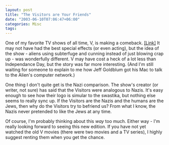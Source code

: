 ```yaml
---
layout: post
title: "The Visitors are Your Friends"
date: "2003-06-10T07:06:47+06:00"
categories: Misc 
tags: 
---
```


One of my favorite TV shows of all time, V, is making a comeback. <a href="http://www.cnn.com/2003/SHOWBIZ/TV/06/09/television.visitors.reut/index.html">[Link]</a> It may not have had the best special effects (or even acting), but the idea of the show - aliens using subterfuge and cunning instead of just blowing crap up - was wonderfully different. V may have cost a heck of a lot less than Independance Day, but the story was far more interesting. (And I'm still waiting for someone to explain to me how Jeff Goldblum got his Mac to talk to the Alien's computer network.)

One thing I don't quite get is the Nazi comparison. The show's creator (or writer, not sure) has said that the Visitors were analogous to Nazis. It's easy enough to see how their logo is simular to the swastika, but nothing else seems to really sync up. If the Visitors are the Nazis and the humans are the Jews, then why do the Visitors try to befriend us? From what I know, the Nazis never pretended to like the Jews at any time. 

Of course, I'm probably thinking about this <i>way</i> too much. Either way - I'm really looking forward to seeing this new edition. If you have not yet watched the old V movies (there were two movies and a TV series), I highly suggest renting them when you get the chance.